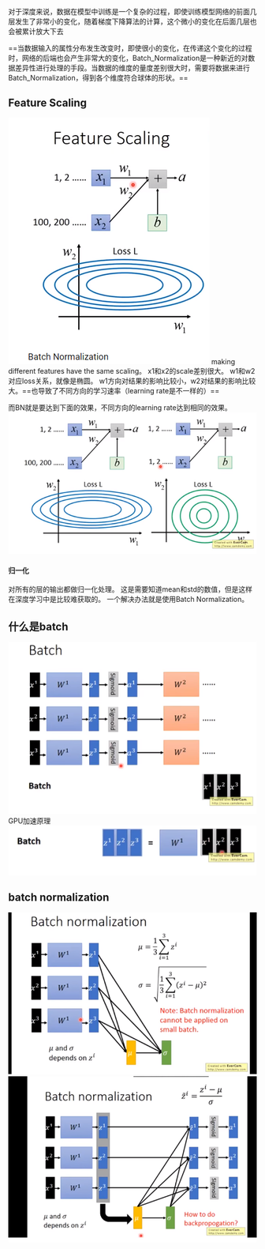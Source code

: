 对于深度来说，数据在模型中训练是一个复杂的过程，即使训练模型网络的前面几层发生了非常小的变化，随着梯度下降算法的计算，这个微小的变化在后面几层也会被累计放大下去

==当数据输入的属性分布发生改变时，即使很小的变化，在传递这个变化的过程时，网络的后端也会产生非常大的变化，Batch_Normalization是一种新近的对数据差异性进行处理的手段。当数据的维度的量度差别很大时，需要将数据来进行Batch_Normalization，得到各个维度符合球体的形状。==
## Feature Scaling
![](picture/batch_Normalization-41e638bc.png)
making different features have the same scaling。
x1和x2的scale差别很大。
w1和w2对应loss关系，就像是椭圆。
w1方向对结果的影响比较小，w2对结果的影响比较大。==也导致了不同方向的学习速率（learning rate是不一样的）==

而BN就是要达到下面的效果，不同方向的learning rate达到相同的效果。
![](picture/batch_Normalization-c0a12225.png)
#### 归一化
对所有的层的输出都做归一化处理。
这是需要知道mean和std的数值，但是这样在深度学习中是比较难获取的。
一个解决办法就是使用Batch Normalization。
## 什么是batch
![](picture/batch_Normalization-681eec23.png)
GPU加速原理
![](picture/batch_Normalization-b41f8f6c.png)
## batch normalization
![](picture/batch_Normalization-13c08887.png)
![](picture/batch_Normalization-cfa66559.png)
